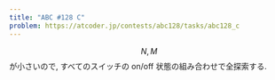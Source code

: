```yaml
---
title: "ABC #128 C"
problem: https://atcoder.jp/contests/abc128/tasks/abc128_c
---
```

$$ N, M $$ が小さいので, すべてのスイッチの on/off 状態の組み合わせで全探索する.

